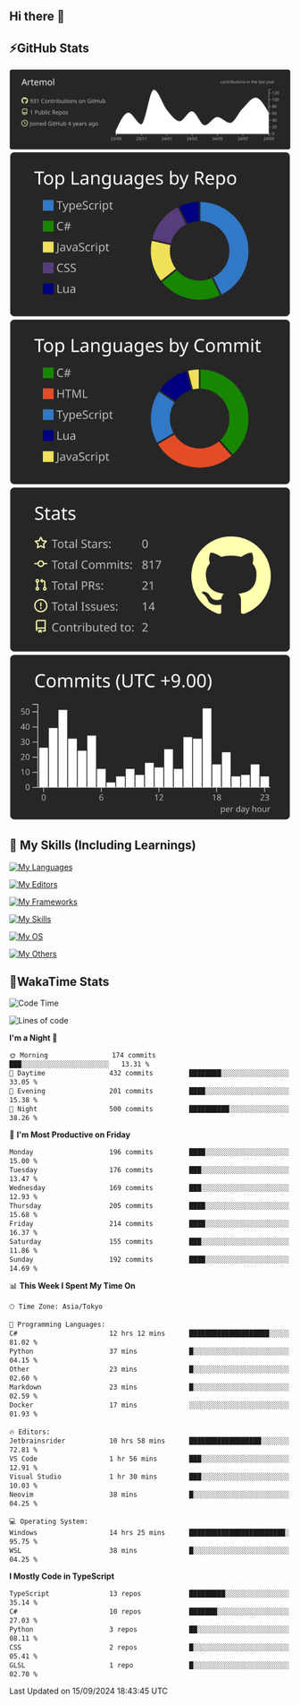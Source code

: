 ## Hi there 👋
<!--
**Artemol/Artemol** is a ✨ _special_ ✨ repository because its `README.md` (this file) appears on your GitHub profile.

Here are some ideas to get you started:

- 🔭 I’m currently working on ...
- 🌱 I’m currently learning ...
- 👯 I’m looking to collaborate on ...
- 🤔 I’m looking for help with ...
- 💬 Ask me about ...
- 📫 How to reach me: ...
- 😄 Pronouns: ...
- ⚡ Fun fact: ...
-->

## ⚡GitHub Stats
[![](https://raw.githubusercontent.com/Artemol/Artemol/main/profile-summary-card-output/apprentice/0-profile-details.svg)](https://github.com/vn7n24fzkq/github-profile-summary-cards)
[![](https://raw.githubusercontent.com/Artemol/Artemol/main/profile-summary-card-output/apprentice/1-repos-per-language.svg)](https://github.com/vn7n24fzkq/github-profile-summary-cards) [![](https://raw.githubusercontent.com/Artemol/Artemol/main/profile-summary-card-output/apprentice/2-most-commit-language.svg)](https://github.com/vn7n24fzkq/github-profile-summary-cards)
[![](https://raw.githubusercontent.com/Artemol/Artemol/main/profile-summary-card-output/apprentice/3-stats.svg)](https://github.com/vn7n24fzkq/github-profile-summary-cards) [![](https://raw.githubusercontent.com/Artemol/Artemol/main/profile-summary-card-output/apprentice/4-productive-time.svg)](https://github.com/vn7n24fzkq/github-profile-summary-cards)

## 🌱 My Skills (Including Learnings)

<!--
### Languages
-->
[![My Languages](https://skillicons.dev/icons?i=ts,py,cs,dotnet,rust,go,c,matlab,css)](https://skillicons.dev)

<!--
### Editors
-->
[![My Editors](https://skillicons.dev/icons?i=vscode,neovim,vim,visualstudio,idea)](https://skillicons.dev)

<!--
### Frameworks
-->
[![My Frameworks](https://skillicons.dev/icons?i=react,nestjs,vite,tailwind,tauri,electron,remix,nextjs,fastapi)](https://skillicons.dev)

<!--
### Tools
-->
[![My Skills](https://skillicons.dev/icons?i=git,nodejs,docker,unity,postman,bun,discord,cloudflare,bash,prometheus,grafana,obsidian)](https://skillicons.dev)

<!--
### OS
-->
[![My OS](https://skillicons.dev/icons?i=windows,ubuntu)](https://skillicons.dev)

<!--
### Others
-->
[![My Others](https://skillicons.dev/icons?i=github,raspberrypi,gcp)](https://skillicons.dev)

## 💬WakaTime Stats
<!--START_SECTION:waka-->
![Code Time](http://img.shields.io/badge/Code%20Time-185%20hrs%2030%20mins-blue)

![Lines of code](https://img.shields.io/badge/From%20Hello%20World%20I%27ve%20Written-11.4%20million%20lines%20of%20code-blue)

**I'm a Night 🦉** 

```text
🌞 Morning                174 commits         ███░░░░░░░░░░░░░░░░░░░░░░   13.31 % 
🌆 Daytime                432 commits         ████████░░░░░░░░░░░░░░░░░   33.05 % 
🌃 Evening                201 commits         ████░░░░░░░░░░░░░░░░░░░░░   15.38 % 
🌙 Night                  500 commits         ██████████░░░░░░░░░░░░░░░   38.26 % 
```
📅 **I'm Most Productive on Friday** 

```text
Monday                   196 commits         ████░░░░░░░░░░░░░░░░░░░░░   15.00 % 
Tuesday                  176 commits         ███░░░░░░░░░░░░░░░░░░░░░░   13.47 % 
Wednesday                169 commits         ███░░░░░░░░░░░░░░░░░░░░░░   12.93 % 
Thursday                 205 commits         ████░░░░░░░░░░░░░░░░░░░░░   15.68 % 
Friday                   214 commits         ████░░░░░░░░░░░░░░░░░░░░░   16.37 % 
Saturday                 155 commits         ███░░░░░░░░░░░░░░░░░░░░░░   11.86 % 
Sunday                   192 commits         ████░░░░░░░░░░░░░░░░░░░░░   14.69 % 
```


📊 **This Week I Spent My Time On** 

```text
🕑︎ Time Zone: Asia/Tokyo

💬 Programming Languages: 
C#                       12 hrs 12 mins      ████████████████████░░░░░   81.02 % 
Python                   37 mins             █░░░░░░░░░░░░░░░░░░░░░░░░   04.15 % 
Other                    23 mins             █░░░░░░░░░░░░░░░░░░░░░░░░   02.60 % 
Markdown                 23 mins             █░░░░░░░░░░░░░░░░░░░░░░░░   02.59 % 
Docker                   17 mins             ░░░░░░░░░░░░░░░░░░░░░░░░░   01.93 % 

🔥 Editors: 
Jetbrainsrider           10 hrs 58 mins      ██████████████████░░░░░░░   72.81 % 
VS Code                  1 hr 56 mins        ███░░░░░░░░░░░░░░░░░░░░░░   12.91 % 
Visual Studio            1 hr 30 mins        ███░░░░░░░░░░░░░░░░░░░░░░   10.03 % 
Neovim                   38 mins             █░░░░░░░░░░░░░░░░░░░░░░░░   04.25 % 

💻 Operating System: 
Windows                  14 hrs 25 mins      ████████████████████████░   95.75 % 
WSL                      38 mins             █░░░░░░░░░░░░░░░░░░░░░░░░   04.25 % 
```

**I Mostly Code in TypeScript** 

```text
TypeScript               13 repos            █████████░░░░░░░░░░░░░░░░   35.14 % 
C#                       10 repos            ███████░░░░░░░░░░░░░░░░░░   27.03 % 
Python                   3 repos             ██░░░░░░░░░░░░░░░░░░░░░░░   08.11 % 
CSS                      2 repos             █░░░░░░░░░░░░░░░░░░░░░░░░   05.41 % 
GLSL                     1 repo              █░░░░░░░░░░░░░░░░░░░░░░░░   02.70 % 
```




 Last Updated on 15/09/2024 18:43:45 UTC
<!--END_SECTION:waka-->
